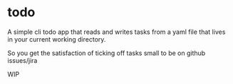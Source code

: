 # todo

A simple cli todo app that reads and writes tasks from a yaml file that lives in your current working directory.

So you get the satisfaction of ticking off tasks small to be on github issues/jira


WIP
